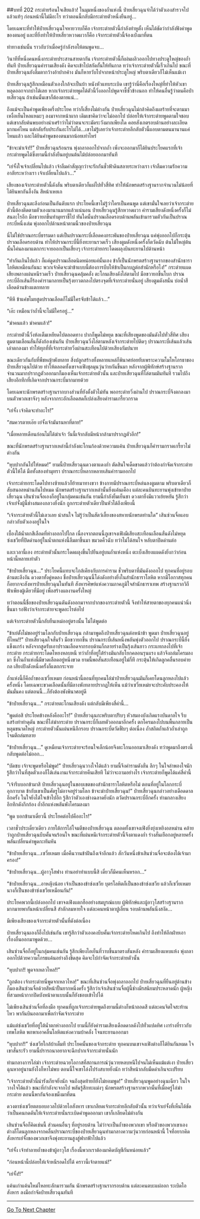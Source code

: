 ##บทที่ 202 กระต่ายร้อนใจเสียแล้ว!
ในมุมหนึ่งของถ้ำแห่งนี้ ป๋ายเสี่ยวฉุนจำได้ว่าตัวเองสำรวจไปแล้วแท้ๆ ก่อนหน้านี้ไม่มีอะไร ทว่าตอนนี้กลับมีกระต่ายตัวหนึ่งยืนอยู่...

โดยเฉพาะที่ทำให้ป๋ายเสี่ยวฉุนใจหายวาบก็คือ เจ้ากระต่ายตัวนี้กำลังทำหูตั้ง เห็นได้ชัดว่ากำลังฟังคำพูดของตนอยู่ และที่ยิ่งทำให้ป๋ายเสี่ยวหวาดผวาก็คือ เจ้ากระต่ายตัวนี้จ้องเป๋งมาที่ตน

ท่าทางเช่นนั้น ราวกับว่าเมื่อครู่กำลังรอให้ตนพูดจบ...

วินาทีที่หนึ่งคนหนึ่งกระต่ายประสานสายตากัน เจ้ากระต่ายตัวนี้ก็เผ่นผลิวออกไปทางประตูใหญ่ของถ้ำทันที ป๋ายเสี่ยวฉุนคำรามเสียงดัง คิดจะเข้าไปสกัดกั้นให้ทันกาล ทว่าเจ้ากระต่ายตัวนี้เร็วเกินไป ขณะที่ป๋ายเสี่ยวฉุนยังลืมตากว้างอ้าปากค้าง มันก็หายวับไปจากหน้าประตูใหญ่ พริบตาเดียวก็ไม่เห็นแม้เงา

ป๋ายเสี่ยวฉุนรู้สึกเหมือนตัวเองใกล้จะเป็นบ้า หนังหัวแทบระเบิด เขารู้ว่านี่คือเรื่องใหญ่ที่ทำให้หัวเขาหลุดออกจากบ่าได้เลย หากเจ้ากระต่ายพูดได้ตัวนี้วิ่งออกไปพูดจาซี้ซั้วข้างนอก ทำให้คนอื่นรู้ว่าตนคือป๋ายเสี่ยวฉุน ถ้าเช่นนั้นเขาก็ต้องตายแน่...

ถึงแม้จะเป็นคำพูดเพียงครึ่งประโยค ทว่าก็เสี่ยงไม่ต่างกัน ป๋ายเสี่ยวฉุนไม่กล้าคิดถึงผลร้ายที่จะตามมา เหงื่อเย็นไหลแหมะๆ ลงมาจากหน้าผาก เดิมเขาคิดว่าจะไม่ออกไป ปล่อยให้เจ้ากระต่ายพูดตามใจชอบ แต่เขากลับค้นพบอย่างน่าเศร้าว่าไม่ว่าตนจะระมัดระวังมากเพียงใด คอยสังเกตรอบด้านอย่างละเอียดมากแค่ไหน แต่กลับรับประกันอะไรไม่ได้...เขาไม่รู้เลยว่าเจ้ากระต่ายลึกลับตัวนี้แอบตามตนมานานแค่ไหนแล้ว และได้ยินคำพูดของตนมากน้อยเท่าไหร่

“ข้าจะฆ่าเจ้า!!” ป๋ายเสี่ยวฉุนร้อนรน พุ่งถลาออกไปจากถ้ำ เพิ่งจะออกมาก็ได้ยินประโยคแรกที่เจ้ากระต่ายพูดได้ซึ่งยามนี้กำลังยืนอยู่บนต้นไม้ปล่อยออกมาทันที 

“เย่จั้งใจเจ้าเปลี่ยนไปแล้ว เจ้าลืมคำสัญญาว่าจะรักกันชั่วฟ้าดินสลายระหว่างเรา เจ้าลืมความรักความอาลัยระหว่างเรา เจ้าเปลี่ยนไปแล้ว...”

เสียงของเจ้ากระต่ายตัวนี้ดังลั่น พริบตาเดียวก็แผ่ไปทั่วสี่ทิศ ทำให้นักพรตสร้างฐานรากจำนวนไม่น้อยที่ได้ยินพากันอึ้งงัน สีหน้าเหยเก

ป๋ายเสี่ยวฉุนตะลึงก่อนเป็นอันดับแรก ประโยคนี้เขาไม่รู้ว่าใครเป็นคนพูด แต่เขามั่นใจเลยว่าเจ้ากระต่ายตัวนี้ต้องติดตามตัวเองมานานมากแล้วแน่นอน ป๋ายเสี่ยวฉุนรู้สึกหวาดผวา คำรามเสียงดังหนึ่งครั้งก็ไม่สนอะไรอีก มือขวายกขึ้นทำมุทราชี้ไป ทันใดนั้นปราณเลือดรอบด้านพลันเข้ามารวมตัวกันเป็นปราณกระบี่หนึ่งเล่ม พุ่งออกไปด้านหน้าตามนิ้วของป๋ายเสี่ยวฉุน

นี่ไม่ใช่ปราณกระบี่ธรรมดา แต่เป็นปราณกระบี่เลือดคงกระพันของป๋ายเสี่ยวฉุน แค่พุ่งออกไปก็กระตุ้นปราณเลือดรอบด้าน ทำให้ปราณกระบี่นี้ยิ่งทะยานรวดเร็ว เสียงตูมดังหนึ่งครั้งก็ตวัดฉับ ต้นไม้ใหญ่ต้นนั้นโค่นลงมาแตกกระจายออกเป็นเสี่ยงๆ เจ้ากระต่ายกระโดดผลุงบินทะยานไปด้านหน้า

“ทำกันเกินไปแล้ว ก็แค่ดูดปราณเลือดนิดหน่อยแค่นั้นเอง ข้าก็เป็นนักพรตสร้างฐานรากของสำนักธาราโลหิตเหมือนกันนะ พวกเจ้าคิดจะฆ่าข้าแบบนี้ต้องการบีบให้ข้าเป็นกบฏต่อสำนักหรือไง!” กระต่ายแผดเสียงพลางเผ่นหนีรวดเร็ว ป๋ายเสี่ยวฉุนคลุ้มคลั่ง ตะโกนเสียงดังไล่ตามไป มือขวายกขึ้นโบก ปราณกระบี่อีกเส้นก็ร้องคำรามกลายเป็นรุ้งยาวตกลงไปตรงจุดที่เจ้ากระต่ายนั่นอยู่ เสียงตูมดังสนั่น บ่อน้ำสีเลือดด้านข้างแตกทลาย

“หึหึ ข้าแค่ขโมยสูดปราณเลือดก็ไม่มีใครจับข้าได้แล้ว...”

“เอ๊ะ เหมือนว่าถ้ำนี้จะไม่มีใครอยู่...”

“ฆ่าคนแล้ว ฆ่าคนแล้ว!”

กระต่ายตัวนี้วิ่งห้อเต็มเหยียดไปตลอดทาง ปากก็พูดไม่หยุด ขณะที่เสียงพูดของมันดังไปทั่วสี่ทิศ เสียงตูมตามเลือนลั่นก็ดังก้องเช่นกัน ป๋ายเสี่ยวฉุนวิ่งไล่ตามหลังเจ้ากระต่ายไปติดๆ ปราณกระบี่เส้นแล้วเส้นเล่าตกลงมา ทำให้ทุกที่ที่เจ้ากระต่ายวิ่งผ่านสะเทือนไปด้วยเสียงกัมปนาท

ขณะเดียวกันกับที่พืชหญ้าพังทลาย สิ่งปลูกสร้างทั้งหลายแหล่ก็พินาศย่อยยับเพราะความโมโหโกรธาของป๋ายเสี่ยวฉุนไปด้วย ทำให้ตลอดทั้งเขาจงเฟิงชุลมุนวุ่นว่ายกันขึ้นมา หลังจากผู้พิทักษ์สร้างฐานรากจำนวนมากปรากฏตัวออกมาก็มองเห็นเจ้ากระต่ายตัวนั้น และป๋ายเสี่ยวฉุนที่ไล่ตามมันทันที รวมไปถึงเสียงอึกทึกที่เกิดจากปราณกระบี่มากมายด้วย

โดยเฉพาะนักพรตสร้างฐานรากบางส่วนที่ยังตั้งตัวไม่ทัน พอกระต่ายวิ่งผ่านไป ปราณกระบี่จึงตกลงมาบนตัวพวกเขาจังๆ หลังจากกระอักเลือดสดก็เปล่งเสียงคำรามเกรี้ยวกราด

“เย่จั้ง เจ้าคิดจะทำอะไร!”

“สมควรตายเอ๊ย เย่จั้งเจ้ามันรนหาที่ตาย!”

“เมื่อหลายเดือนก่อนไม่ได้ฆ่าเจ้า วันนี้เจ้ากลับมีหน้ากล้ามาปรากฏตัวอีก!”

ขณะที่นักพรตสร้างฐานรากเหล่านี้กำลังตะโกนก้องด้วยความแค้น ป๋ายเสี่ยวฉุนก็คำรามกราดเกรี้ยวไม่ต่างกัน

“หุบปากกันไปให้หมด!” ยามนี้ป๋ายเสี่ยวฉุนดวงตาแดงก่ำ ตัดสินใจเด็ดขาดแล้วว่าต้องกำจัดเจ้ากระต่ายตัวนี้ให้ได้ มือทั้งสองทำมุทรา ปราณกระบี่หลากหลายเส้นคำรามออกไป

เจ้ากระต่ายกระโดดไปทางซ้ายแล้วก็ย้ายมาทางขวา ข้างกายมีปราณกระบี่หล่นลงตูมตาม พริบตาเดียวก็สับสนอลหม่านกันไปหมด นักพรตสร้างฐานรากเหล่านั้นยิ่งแค้นเคือง แต่ละคนบินทะยานพุ่งเข้าหาป๋ายเสี่ยวฉุน เสินซ่วนจื่อเองก็อยู่ในกลุ่มคนเช่นกัน ยามนี้กำลังยิ้มเย็นชา ดวงตายิ่งมีแววเย้ยหยัน รู้สึกว่าเจ้าเย่จั้งผู้นี้ช่างสมองกลวงยิ่งนัก ถูกกระต่ายตัวเดียวปั่นหัวได้ถึงเพียงนี้

“เจ้ากระต่ายตัวนี้ไม่เลวเลย น่าสนใจ ไม่รู้ว่าเป็นสัตว์เลี้ยงของสหายนักพรตท่านใด” เสินซ่วนจื่อแอบกล่าวกับตัวเองอยู่ในใจ

เบื้องใต้น้ำตกสีเลือดที่ห่างออกไปไกล เนื่องจากตอนนี้ภูเขาจงเฟิงมีเสียงสะเทือนเลือนลั่นดังไม่หยุด ซ่งเชวียที่ปิดด่านอยู่ในน้ำตกแห่งนี้ลืมตาขึ้นมา ขมวดคิ้วฉับ ทว่าไม่ได้สนใจ หลับตาปิดด่านต่อ

และเวลานี้เอง กระต่ายตัวนั้นกระโดดผลุงขึ้นไปยืนอยู่บนถ้ำแห่งหนึ่ง ตะเบ็งเสียงแผดดังยิ่งกว่าก่อนหน้านี้หลายเท่าตัว

“ข้าป๋ายเสี่ยวฉุน...” ประโยคนี้แทบจะใกล้เคียงกับการคำราม ชั่วพริบตาที่มันดังออกไป ทุกคนที่อยู่รอบด้านตะลึงงัน ดวงตาทั้งคู่หดลง ชื่อป๋ายเสี่ยวฉุนนี้โด่งดังอย่างยิ่งในสำนักธาราโลหิต หากมีโอกาสทุกคนก็อยากจะสังหารป๋ายเสี่ยวฉุนในทันที สังหารศิษย์แห่งความภาคภูมิใจสำนักธาราเทพ สร้างฐานรากวิถีฟ้าเพียงผู้เดียวที่มีอยู่ เพื่อสร้างผลงานครั้งใหญ่ 

ทว่าตอนนี้ชื่อของป๋ายเสี่ยวฉุนดันดังออกมาจากปากของกระต่ายตัวนี้ จึงทำให้สายตาของทุกคนแน่วนิ่งขึ้นมา รอฟังว่าเจ้ากระต่ายจะพูดอะไรต่อไป

แต่เจ้ากระต่ายตัวนี้กลับยืนเหม่ออยู่ตรงนั้น ไม่ได้พูดต่อ

“ข้าเย่ตั้งไม่ขออยู่ร่วมโลกกับป๋ายเสี่ยวฉุน กล้ามาพูดถึงป๋ายเสี่ยวฉุนต่อหน้าข้า พูดมา ป๋ายเสี่ยวฉุนอยู่ที่ไหน!!” ป๋ายเสี่ยวฉุนใจสั่นรัว มือขวายกขึ้น ปราณกระบี่เส้นหนึ่งพลันพุ่งตัวออกไป ปราณกระบี่นี้ยิ่งแข็งแกร่ง หลังจากสูดรับเอาปราณเลือดจากรอบด้านก็กลายร่างเป็นรุ้งเส้นยาว กระแทกลงไปที่เจ้ากระต่าย กระต่ายกระโดดโหยงหลบหนี ทว่าถ้ำที่อยู่ใต้ร่างมันกลับโยกคลอนรุนแรง แล้วจึงถล่มโครมลงมา ซึ่งในถ้ำแห่งนี้มีขวดเลือดอยู่หนึ่งขวด ยามนี้พอสั่นสะเทือนอยู่ไม่กี่ที กระตุ้นให้เกิดลูกคลื่นรอบค่ายกล เสียงปังดังหนึ่งครั้งก็แตกกระจาย

ถ้ำแห่งนี้ก็คือถ้ำของเซวี่ยเหมย ก่อนหน้านี้ตอนที่ทุกคนไล่ฆ่าป๋ายเสี่ยวฉุนมันก็เคยโดนลูกหลงไปแล้วครั้งหนึ่ง โดยเฉพาะขวดเลือดนั้นที่มีลางพังทลายปรากฏให้เห็น แม้ว่าเซวี่ยเหม่ยจะประคับประคองให้มันมั่นคง แต่ตอนนี้...ก็ยังต้องพังพินาศอยู่ดี

“ข้าป๋ายเสี่ยวฉุน...” กระต่ายตะโกนเสียงดัง แต่กลับมีเพียงสี่คำนี้...

“พูดต่อสิ ประโยคข้างหลังคืออะไร!” ป๋ายเสี่ยวฉุนกะพริบตาปริบๆ หัวสมองบังเกิดแรงบันดาลใจ รีบแสร้งทำท่าดุดัน ขณะที่ไล่ฆ่ากระต่าย ปราณกระบี่ก็เผยตัวออกมาอีกครั้ง ตกโครมลงไปบนพื้นกลายเป็นหลุมขนาดใหญ่ กระต่ายตัวนั้นเผ่นหนีอีกรอบ ปราณกระบี่ตวัดฟั่บๆ ต่อเนื่อง ถ้ำสถิตถ้ำแล้วถ้ำเล่าถูกโจมตีถล่มทลาย 

“ข้าป๋ายเสี่ยวฉุน...” ดูเหมือนเจ้ากระต่ายจะร้อนใจเล็กน้อยจึงตะโกนออกมาเสียงดัง ทว่าพูดมาถึงตรงนี้กลับพูดต่อไม่ออก...

“บัดซบ เจ้าจะพูดหรือไม่พูด!” ป๋ายเสี่ยวฉุนวางใจได้แล้ว ยามนี้จึงคำรามดังลั่น ลึกๆ ในใจลำพองใจนัก รู้สึกว่าในที่สุดตัวเองก็ได้เล่นงานเจ้ากระต่ายคืนเสียที ไม่ว่าจะถามอย่างไร เจ้ากระต่ายก็พูดได้แค่สี่คำนี้

“เจ้ารีบบอกข้ามาสิ ป๋ายเสี่ยวฉุนอยู่ในขอบเขตของสำนักธาราโลหิตหรือไม่ ตอนที่อยู่ในโลกกระบี่อุกกาบาต ข้ากับเขาเป็นศัตรูไม่อาจอยู่ร่วมโลก ข้าจะฆ่าป๋ายเสี่ยวฉุน!” ป๋ายเสี่ยวฉุนกล่าวอย่างเดือดดาลอีกครั้ง ในใจยิ่งได้ใจเข้าไปอีก รู้สึกว่าตัวเองช่างฉลาดยิ่งนัก ตวัดปราณกระบี่อีกครั้ง ท่ามกลางเสียงอึกทึกดังกึกก้อง ถ้ำอีกแห่งพลันพังโครมลงมา

“พูด บอกข้ามาเดี๋ยวนี้ ประโยคต่อไปคืออะไร!”

เวลาชั่วประเดี๋ยวเดียว ภายใต้การไล่โจมตีของป๋ายเสี่ยวฉุน ตลอดทั้งเขาจงเฟิงยิ่งยุ่งเหยิงอลหม่าน คล้ายว่าถูกป๋ายเสี่ยวฉุนบีบคั้นจนร้อนใจ ขณะที่เผ่นหนีเจ้ากระต่ายตัวนี้จึงตาแดงก่ำ ร่างสั่นเยือกอยู่หลายครั้ง พลันเปลี่ยนคำพูดกะทันหัน

“ข้าป๋ายเสี่ยวฉุน...เซวี่ยเหมย เมื่อคืนวานข้าฝันถึงเจ้าอีกแล้ว สักวันหนึ่งข้าเสินซ่วนจื่อจะต้องได้เจ้ามาครอง!”

“ข้าป๋ายเสี่ยวฉุน...ผู้อาวุโสฟาง ท่านอย่าทำแบบนี้สิ เดี๋ยวก็มีคนเห็นหรอก...”

“ข้าป๋ายเสี่ยวฉุน...อาหญิงน้อย เจ้าเป็นของข้าซ่งเชวีย บุตรโลหิตก็เป็นของข้าซ่งเชวีย แล้วก็เซวี่ยเหมย นางก็เป็นของข้าซ่งเชวียเหมือนกัน!”

ประโยคพวกนี้เปล่งออกไป เขาจงเฟิงแตกฮืออย่างสมบูรณ์แบบ ผู้พิทักษ์และผู้อาวุโสสร้างฐานรากมากมายพากันหน้าเปลี่ยนสี สำลักลมหายใจ แต่ละคนหน้าตาปูเลี่ยน รอบด้านพลันนิ่งสงัด...

มีเพียงเสียงของเจ้ากระต่ายตัวนั้นที่ดังต่อเนื่อง

ป๋ายเสี่ยวฉุนเองก็อึ้งไปเช่นกัน เขารู้สึกว่าตัวเองคงบีบคั้นเจ้ากระต่ายโหดเกินไป ถึงทำให้อีกฝ่ายเอาเรื่องอื่นออกมาพูดด้วย...

เสินซ่วนจื่อก็อยู่ในกลุ่มคนเช่นกัน รู้สึกเพียงไอเย็นที่วาบขึ้นมาตรงสันหลัง คำรามเสียงแหบแห้ง พุ่งถลาออกไปด้วยความโกรธแค้นอย่างถึงขีดสุด คิดจะไปกำจัดเจ้ากระต่ายตัวนั้น

“หุบปาก!! พูดจาเหลวไหล!!”

“ถูกต้อง เจ้ากระต่ายนี่พูดจาเหลวไหล!” ขณะที่เสินซ่วนจื่อพุ่งถลาออกไป ป๋ายเสี่ยวฉุนที่ยืนอยู่ด้านข้างก็มองเสินซ่วนจื่อด้วยสีหน้าปั้นยากหนึ่งครั้ง รู้สึกว่าเจ้าเสินซ่วนจื่อผู้นี้ช่างมีรสนิยมประหลาดนัก ผู้หญิงที่สวมหน้ากากปิดบังหน้าตาแบบนั้นก็ยังชอบเข้าไปได้

ไม่เพียงเสินซ่วนจื่อที่ลงมือ ทุกคนที่ถูกเจ้ากระต่ายพูดถึงยามนี้ต่างก็หน้าถอดสี แต่ละคนจิตใจสะท้านไหว พากันบินออกมาเพื่อกำจัดเจ้ากระต่าย

แม้แต่ซ่งเชวียที่อยู่ใต้น้ำตกห่างออกไป ยามนี้ก็ยังคำรามเสียงเดือดดาลดังไปทั่วแปดทิศ เงาร่างที่ราวกับเทพโลหิต พกพาเอาคลื่นโลหิตแห่งความบ้าคลั่ง โจนทะยานออกมา

“หุบปาก!!” ซ่งเชวียใกล้บ้าเต็มที ประโยคนั้นของเจ้ากระต่าย ทุกคนบนเขาจงเฟิงต่างก็ได้ยินกันหมด ใจเขาสั่นระรัว ยามนี้ปรารถนาอยากจะฉีกปากเจ้ากระต่ายนั่นนัก

ท่ามกลางการไล่ฆ่า เจ้ากระต่ายฉวยโอกาสที่สถานการณ์วุ่นวายหลบหนีไปจนไม่เห็นแม้แต่เงา ป๋ายเสี่ยวฉุนหาอยู่นานยังไงก็หาไม่พบ ตอนนี้ใจเขาโล่งโปร่งสบายยิ่งนัก ทว่าสีหน้ากลับมืดดำเกินจะเปรียบ

“เจ้ากระต่ายตัวนี้น่ารังเกียจยิ่งนัก จนถึงสุดท้ายก็ยังไม่ยอมพูด!” ป๋ายเสี่ยวฉุนพูดอย่างฉุนเฉียว ในใจวางใจได้แล้ว ขณะที่กำลังจะจากไป พลันรู้สึกทะแม่งๆ นักพรตสร้างฐานรากพวกนั้นที่เมื่อครู่ไล่ฆ่ากระต่าย ตอนนี้พากันจ้องเขม็งมาที่ตน 

ดวงตาซ่งเชวียตลบอบอวลไปด้วยไอสังหาร เขาเกลียดเจ้ากระต่ายลึกลับตัวนั้น ทว่าเจ้าเย่จั้งที่เห็นได้ชัดว่าเป็นคนกดดันให้เจ้ากระต่ายนั่นระเบิดคำพูดออกมา เขาก็เกลียดไม่ต่างกัน 

เสินซ่วนจื่อก็คิดเช่นนี้ ส่วนคนอื่นๆ ที่อยู่รอบด้าน ไม่ว่าจะเป็นถ้ำของพวกเขา หรือตัวของพวกเขาเอง ต่างก็โดนลูกหลงจากคลื่นปราณกระบี่ของป๋ายเสี่ยวฉุนท่ามกลางความวุ่นวายก่อนหน้านี้ ใจที่อยากคิดสังหารเย่จั้งของพวกเขาจึงพุ่งทะยานสูงสู่ฟากฟ้าไปแล้ว

“เย่จั้ง เจ้าทำลายถ้ำของข้าผู้อาวุโส เรื่องนี้พวกเราต้องมาคิดบัญชีกันหน่อยแล้ว”

“ก่อนหน้านี้ปล่อยให้เจ้าหนีรอดไปได้ คราวนี้เจ้าตายแน่!”

“เย่จั้ง!!”

แค้นเก่าแค้นใหม่ไหลทะลักมารวมกัน นักพรตสร้างฐานรากรอบด้าน แต่ละคนตบะแผ่ออก ระเบิดไอสังหาร ลงมือกำจัดป๋ายเสี่ยวฉุนทันที


------

  



[Go To Next Chapter]( ./20.md)